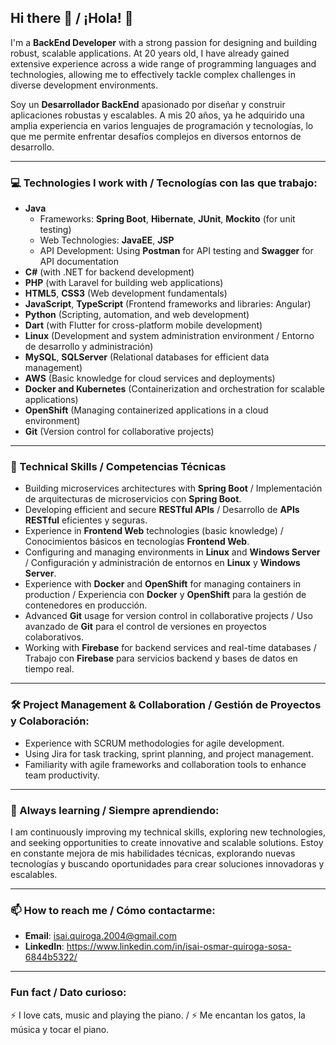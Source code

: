 ## Hi there 👋 / ¡Hola! 👋

I'm a **BackEnd Developer** with a strong passion for designing and building robust, scalable applications. At 20 years old, I have already gained extensive experience across a wide range of programming languages and technologies, allowing me to effectively tackle complex challenges in diverse development environments.

Soy un **Desarrollador BackEnd** apasionado por diseñar y construir aplicaciones robustas y escalables. A mis 20 años, ya he adquirido una amplia experiencia en varios lenguajes de programación y tecnologías, lo que me permite enfrentar desafíos complejos en diversos entornos de desarrollo.

---

### 💻 Technologies I work with / Tecnologías con las que trabajo:

- **Java**
  - Frameworks: **Spring Boot**, **Hibernate**, **JUnit**, **Mockito** (for unit testing)
  - Web Technologies: **JavaEE**, **JSP**
  - API Development: Using **Postman** for API testing and **Swagger** for API documentation
- **C#** (with .NET for backend development)
- **PHP** (with Laravel for building web applications)
- **HTML5**, **CSS3** (Web development fundamentals)
- **JavaScript**, **TypeScript** (Frontend frameworks and libraries: Angular)
- **Python** (Scripting, automation, and web development)
- **Dart** (with Flutter for cross-platform mobile development)
- **Linux** (Development and system administration environment / Entorno de desarrollo y administración)
- **MySQL**, **SQLServer** (Relational databases for efficient data management)
- **AWS** (Basic knowledge for cloud services and deployments)
- **Docker and Kubernetes** (Containerization and orchestration for scalable applications)
- **OpenShift** (Managing containerized applications in a cloud environment)
- **Git** (Version control for collaborative projects)

---

### 🚀 Technical Skills / Competencias Técnicas

- Building microservices architectures with **Spring Boot** / Implementación de arquitecturas de microservicios con **Spring Boot**.
- Developing efficient and secure **RESTful APIs** / Desarrollo de **APIs RESTful** eficientes y seguras.
- Experience in **Frontend Web** technologies (basic knowledge) / Conocimientos básicos en tecnologías **Frontend Web**.
- Configuring and managing environments in **Linux** and **Windows Server** / Configuración y administración de entornos en **Linux** y **Windows Server**.
- Experience with **Docker** and **OpenShift** for managing containers in production / Experiencia con **Docker** y **OpenShift** para la gestión de contenedores en producción.
- Advanced **Git** usage for version control in collaborative projects / Uso avanzado de **Git** para el control de versiones en proyectos colaborativos.
- Working with **Firebase** for backend services and real-time databases / Trabajo con **Firebase** para servicios backend y bases de datos en tiempo real.

---

### 🛠 Project Management & Collaboration / Gestión de Proyectos y Colaboración:

- Experience with SCRUM methodologies for agile development.
- Using Jira for task tracking, sprint planning, and project management.
- Familiarity with agile frameworks and collaboration tools to enhance team productivity.

---

### 🌱 Always learning / Siempre aprendiendo:

I am continuously improving my technical skills, exploring new technologies, and seeking opportunities to create innovative and scalable solutions.
Estoy en constante mejora de mis habilidades técnicas, explorando nuevas tecnologías y buscando oportunidades para crear soluciones innovadoras y escalables.

---

### 📫 How to reach me / Cómo contactarme:

- **Email**: isai.quiroga.2004@gmail.com
- **LinkedIn**: https://www.linkedin.com/in/isai-osmar-quiroga-sosa-6844b5322/

---

### Fun fact / Dato curioso:

⚡ I love cats, music and playing the piano. / ⚡ Me encantan los gatos, la música y tocar el piano.
